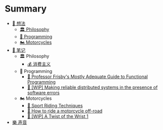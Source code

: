 # Summary

* [🧠 想法](README.md)
  * [🏛 Philosophy](Thoughts/Philosophy/README.md)
  * [🚀 Programming](Thoughts/Programming/README.md)
  * [🏍 Motorcycles](Thoughts/Motorcycles/README.md)
* [📖 笔记](Notes/README.md)
  * 🏛 Philosophy
    * [💰 消费主义](Notes/Philosophy/consumerism.md)
  * 🚀 Programming
    * [📖 Professor Frisby's Mostly Adequate Guide to Functional Programming](Notes/Programming/fp-javascript.md)
    * [📖 [WIP] Making reliable distributed systems in the presence of software errors](Notes/Programming/armstrong-thesis-2003.md)
  * 🏍 Motorcycles
    * [📖 Sport Riding Techniques](Notes/Motorcycles/sport-riding-techniques.md)
    * [🔗 How to ride a motorcycle off-road](Notes/Motorcycles/offroad.md)
    * [📖 [WIP] A Twist of the Wrist 1](Notes/Motorcycles/a-twist-of-the-wrist-1.md)
* [樂 声音](Music/README.md)

